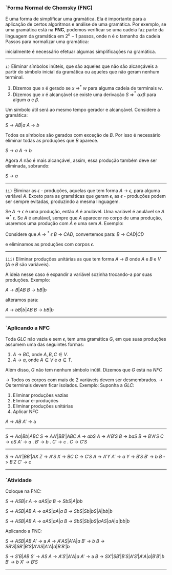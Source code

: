     
### `Forma Normal de Chomsky (FNC)

É uma forma de simplificar uma gramática. Ela é importante para a aplicação de certos algoritmos e análise de uma gramática.
Por exemplo, se uma gramática está na **FNC**, podemos verificar se uma cadeia faz parte da linguagem da gramática em $2^n - 1$ passos, onde n é o tamanho da cadeia 
Passos para normalizar uma gramática:

inicialmente é necessário efetuar algumas simplificações na gramática.

----

`i)` Eliminar símbolos inúteis, que são aqueles que não são alcançáveis a partir do símbolo inicial da gramática ou aqueles que não geram nenhum terminal.

  1) Dizemos que x é gerado se $x$ =>$^*$ $w$ para alguma cadeia de terminais $w$. 
  2) Dizemos que $x$ é alcançável se existe uma derivação $S$ =>$^*$ $\alpha x \beta$ para algum $\alpha$ e $\beta$.
  
Um símbolo útil será ao mesmo tempo gerador e alcançável. Considere a gramática: 

 $S$ -> $AB|a$ 
 $A$ -> $b$

Todos os símbolos são gerados com exceção de $B$. Por isso é necessário eliminar todas as produções que $B$ aparece.

$S$ -> $a$
$A$ -> $b$

Agora $A$ não é mais alcançável, assim, essa produção também deve ser eliminada, sobrando: 

$S$ -> $a$

----

`ii)` Eliminar as $\epsilon$ - produções, aquelas que tem forma $A$ -> $\epsilon$, para alguma variável $A$. Exceto para as gramáticas que geram $\epsilon$, as $\epsilon$ - produções podem ser sempre evitadas, produzindo a mesma linguagem.

Se $A$ -> $\epsilon$ é uma produção, então $A$ é anulável. Uma variável é anulável se $A$ =>$^*$ $\epsilon$.
Se $A$ é anulável, sempre que $A$ aparecer no corpo de uma produção, usaremos uma produção com $A$ e uma sem $A$. Exemplo:

Considere que $A$ => $^*$ $\epsilon$
$B$ -> $CAD$, convertemos para:
$B$ -> $CAD|CD$ 

e eliminamos as produções com corpos $\epsilon$.

----

`iii)` Eliminar produções unitárias as que tem forma $A$ -> $B$ onde $A$ e $B$ e $V$ ($A$ e $B$ são variáveis).

A ideia nesse caso é expandir a variável sozinha trocando-a por suas produções. Exemplo: 

$A$ -> $B|AB$
$B$ -> $bB|b$

alteramos para:

$A$ -> $bB|b|AB$
$B$ -> $bB|b$

----

### `Aplicando a NFC

Toda $GLC$ não vazia e sem $\epsilon$, tem uma gramática $G$, em que suas produções assumem uma das seguintes formas:

1. $A$ -> $BC$, onde $A,B,C \in V$.
2. $A$ -> $a$, onde $A \in V$ e $a \in T$.

Além disso, $G$ não tem nenhum símbolo inútil. Dizemos que $G$ está na $NFC$

-> Todos os corpos com mais de 2 variáveis devem ser desmembrados. 
-> Os terminais devem ficar isolados. Exemplo: Suponha a $GLC$: 

1) Eliminar produções vazias
2) Eliminar e-produções
3) Eliminar produções unitárias
4) Aplicar NFC 

$A$ -> $AB$
$A'$ -> a

----

$S$ -> $Aa|Bb|ABC$                $S$ -> $AA'|BB'|ABC$
$A$ -> $abS$                       $A$ -> $A'B'S$
$B$ -> $baS$                       $B$ -> $B'A'S$ 
$C$ -> $cS$                        $A'$ -> $a$
.                               $B'$ -> $b$
.                               $C'$ -> $c$
.                               $C$ -> $C'S$ 

----

$S$ -> $AA'|BB'|AX$               $Z$ -> $A'S$
$X$ -> $BC$                       $C$ -> $C'S$ 
$A$ -> $A'Y$                       $A'$ -> $a$
$Y$ -> $B'S$                       $B'$ -> $b$
$B$ -> $B'Z$                       $C'$ -> $c$ 

----
### `Atividade

Coloque na FNC:

$S$ -> $ASB| \epsilon$
$A$ -> $aAS|a$
$B$ -> $SbS|A|bb$

$S$ -> $ASB|AB$
$A$ -> $aAS|aA|a$
$B$ -> $SbS|Sb|bS|A|bb|b$

$S$ -> $ASB|AB$
$A$ -> $aAS|aA|a$
$B$ -> $SbS|Sb|bS|aAS|aA|a|bb|b$

Aplicando a FNC:

$S$ -> $ASB|AB$                                    $A'$ -> a
$A$ -> $A'AS|A'A|a$                                 $B'$ -> $b$
$B$ -> $SB'S|SB'|B'S|A'AS|A'A|a|B'B'|b$


$S$ -> $S'B|AB$                                     $S'$ -> $AS$ 
$A$ -> $A'S'|A'A|a$                                  $A'$ -> a
$B$ -> $SX'|SB'|B'S|A'S'|A'A|a|B'B'|b$               $B'$ -> $b$
$X'$ -> $B'S$

----

